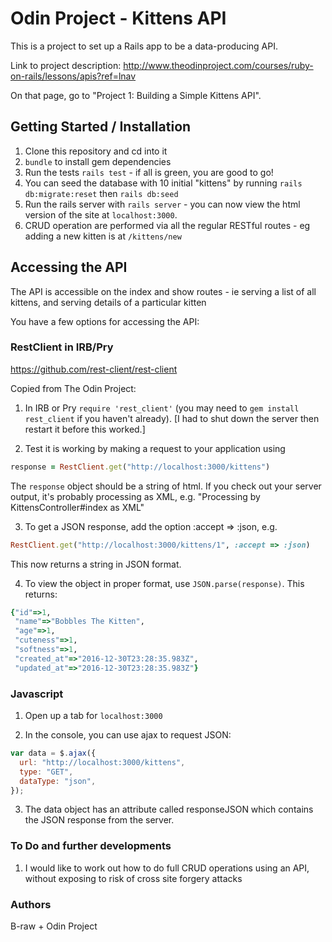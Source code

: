 # Odin Project - Kittens API

This is a project to set up a Rails app to be a data-producing API.

Link to project description: http://www.theodinproject.com/courses/ruby-on-rails/lessons/apis?ref=lnav

On that page, go to "Project 1: Building a Simple Kittens API".

## Getting Started / Installation

1. Clone this repository and cd into it
2. `bundle` to install gem dependencies
3. Run the tests `rails test` - if all is green, you are good to go!
4. You can seed the database with 10 initial "kittens" by running `rails db:migrate:reset` then `rails db:seed`
5. Run the rails server with `rails server` - you can now view the html version of the site at `localhost:3000`.
6. CRUD operation are performed via all the regular RESTful routes - eg adding a new kitten is at `/kittens/new`

## Accessing the API

The API is accessible on the index and show routes - ie serving a list of all kittens, and serving details of a particular kitten

You have a few options for accessing the API:

### RestClient in IRB/Pry

https://github.com/rest-client/rest-client

Copied from The Odin Project:

1. In IRB or Pry `require 'rest_client'` (you may need to `gem install rest_client` if you haven't already). [I had to shut down the server then restart it before this worked.]

2. Test it is working by making a request to your application using  
```ruby
response = RestClient.get("http://localhost:3000/kittens")
```
The `response` object should be a string of html. If you check out your server output, it's probably processing as XML, e.g. "Processing by KittensController#index as XML"

3. To get a JSON response, add the option :accept => :json, e.g.
```ruby
RestClient.get("http://localhost:3000/kittens/1", :accept => :json)
```
This now returns a string in JSON format.

4. To view the object in proper format, use `JSON.parse(response)`. This returns:
```ruby
{"id"=>1,
 "name"=>"Bobbles The Kitten",
 "age"=>1,
 "cuteness"=>1,
 "softness"=>1,
 "created_at"=>"2016-12-30T23:28:35.983Z",
 "updated_at"=>"2016-12-30T23:28:35.983Z"}
 ```

### Javascript

1. Open up a tab for `localhost:3000`

2. In the console, you can use ajax to request JSON:
```javascript
var data = $.ajax({
  url: "http://localhost:3000/kittens",
  type: "GET",
  dataType: "json",
});
```

3. The data object has an attribute called responseJSON which contains the JSON response from the server.

### To Do and further developments

1. I would like to work out how to do full CRUD operations using an API, without exposing to risk of cross site forgery attacks

### Authors

B-raw + Odin Project
